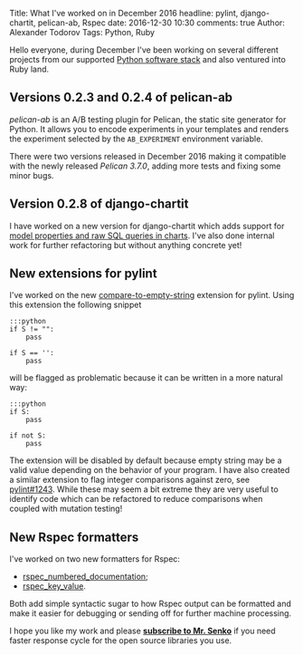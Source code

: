 Title: What I've worked on in December 2016
headline: pylint, django-chartit, pelican-ab, Rspec
date: 2016-12-30 10:30
comments: true
Author: Alexander Todorov
Tags: Python, Ruby

Hello everyone, during December I've been working on several
different projects from our supported
[Python software stack]({filename}pages/support/python.html)
and also ventured into Ruby land.

Versions 0.2.3 and 0.2.4 of pelican-ab
--------------------------------------

*pelican-ab* is an A/B testing plugin for Pelican, the static site
generator for Python. It allows you to encode experiments in your
templates and renders the experiment selected by the `AB_EXPERIMENT`
environment variable.

There were two versions released in December 2016 making it compatible
with the newly released *Pelican 3.7.0*, adding more tests and fixing some
minor bugs.

Version 0.2.8 of django-chartit
-------------------------------

I have worked on a new version for django-chartit which adds support for
[model properties and raw SQL queries in charts]({filename}2016-12-13-django-chartit-0.2.8.markdown).
I've also done internal work for further refactoring but without
anything concrete yet!

New extensions for pylint
-------------------------

I've worked on the new
[compare-to-empty-string](https://github.com/PyCQA/pylint/pull/1183)
extension for pylint. Using this extension the following snippet

    :::python
    if S != "":
        pass
    
    if S == '':
        pass

will be flagged as problematic because it can be written in a more natural way:

    :::python
    if S:
        pass
    
    if not S:
        pass


The extension will be disabled by default because empty string may be
a valid value depending on the behavior of your program. I have also
created a similar extension to flag integer comparisons against zero,
see [pylint#1243](https://github.com/PyCQA/pylint/pull/1243).
While these may seem a bit extreme they are very useful to identify
code which can be refactored to reduce comparisons
when coupled with mutation testing!

New Rspec formatters
-----------------

I've worked on two new formatters for Rspec:

* [rspec_numbered_documentation](https://github.com/MrSenko/rspec_numbered_documentation);
* [rspec_key_value](https://github.com/MrSenko/rspec_key_value).

Both add simple syntactic sugar to how Rspec output can be formatted and make it
easier for debugging or sending off for further machine processing.


I hope you like my work and please
**[subscribe to Mr. Senko]({filename}pages/subscribe.html)**
if you need faster response cycle for the open source libraries you use.
